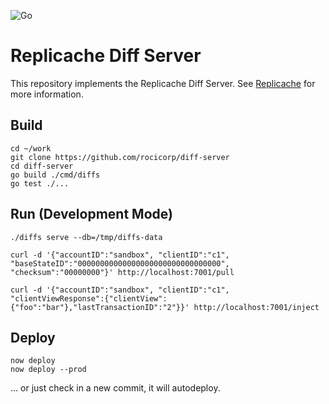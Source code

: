 ![Go](https://github.com/rocicorp/diff-server/workflows/Go/badge.svg)

# Replicache Diff Server

This repository implements the Replicache Diff Server. See [Replicache](https://github.com/rocicorp/replicache) for more information.

## Build

```
cd ~/work
git clone https://github.com/rocicorp/diff-server
cd diff-server
go build ./cmd/diffs
go test ./...
```

## Run (Development Mode)

```
./diffs serve --db=/tmp/diffs-data

curl -d '{"accountID":"sandbox", "clientID":"c1", "baseStateID":"00000000000000000000000000000000", "checksum":"00000000"}' http://localhost:7001/pull

curl -d '{"accountID":"sandbox", "clientID":"c1", "clientViewResponse":{"clientView":{"foo":"bar"},"lastTransactionID":"2"}}' http://localhost:7001/inject
```

## Deploy

```
now deploy
now deploy --prod
```

... or just check in a new commit, it will autodeploy.

